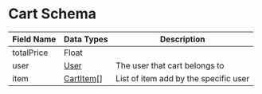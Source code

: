 # Cart Schema



| Field Name | Data Types                          | Description                           |
| ---------- | ----------------------------------- | ------------------------------------- |
| totalPrice | Float                               |                                       |
| user       | [User](user-schema.md)              | The user that cart belongs to         |
| item       | [CartItem\[\]](cart-item-schema.md) | List of item add by the specific user |
